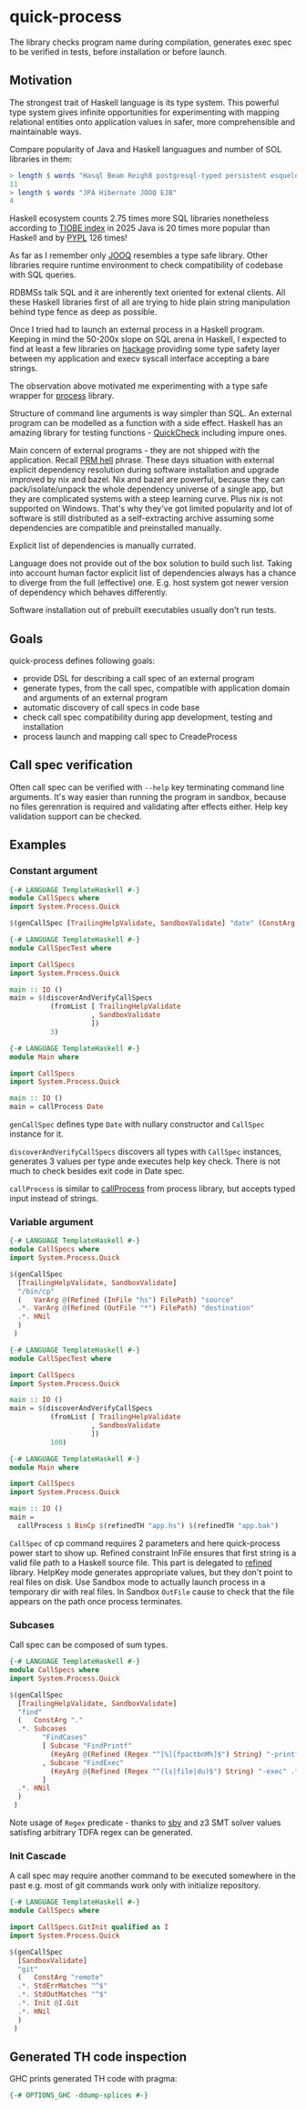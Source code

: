 # quick-process

The library checks program name during compilation, generates exec
spec to be verified in tests, before installation or before launch.

## Motivation
The strongest trait of Haskell language is its type system.  This
powerful type system gives infinite opportunities for experimenting
with mapping relational entities onto application values in safer,
more comprehensible and maintainable ways.

Compare popularity of Java and Haskell languagues and number of SOL libraries in them:

```haskell
> length $ words "Hasql Beam Reigh8 postgresql-typed persistent esqueleto Opaleye Rel8 Squeal Selda Groundhog"
11
> length $ words "JPA Hibernate JOOQ EJB"
4
```

Haskell ecosystem counts 2.75 times more SQL libraries nonetheless
according to [TIOBE index](https://www.tiobe.com/tiobe-index/) in 2025
Java is 20 times more popular than Haskell and by
[PYPL](https://pypl.github.io/PYPL.html) 126 times!

As far as I remember only [JOOQ](https://www.jooq.org/) resembles a
type safe library. Other libraries require runtime environment to
check compatibility of codebase with SQL queries.

RDBMSs talk SQL and it are inherently text oriented for extenal
clients. All these Haskell libraries first of all are trying to hide
plain string manipulation behind type fence as deep as possible.

Once I tried had to launch an external process in a Haskell program.
Keeping in mind the 50-200x slope on SQL arena in Haskell, I expected
to find at least a few libraries on
[hackage](https://hackage.haskell.org/) providing some type safety
layer between my application and execv syscall interface accepting a
bare strings.

The observation above motivated me experimenting with a type safe
wrapper for [process](https://hackage.haskell.org/package/process)
library.

Structure of command line arguments is way simpler than SQL. An
external program can be modelled as a function with a side effect.
Haskell has an amazing library for testing functions -
[QuickCheck](hackage.haskell.org/package/QuickCheck) including impure
ones.

Main concern of external programs - they are not shipped with the
application.  Recall [PRM
hell](https://en.wikipedia.org/wiki/Dependency_hell) phrase. These
days situation with external explicit dependency resolution during
software installation and upgrade improved by nix and bazel. Nix and
bazel are powerful, because they can pack/isolate/unpack the whole
dependency universe of a single app, but they are complicated systems
with a steep learning curve. Plus nix is not supported on Windows.
That's why they've got limited popularity and lot of software is still
distributed as a self-extracting archive assuming some dependencies are
compatible and preinstalled manually.

Explicit list of dependencies is manually currated.

Language does not provide out of the box solution to build such list.
Taking into account human factor explicit list of dependencies always
has a chance to diverge from the full (effective) one.  E.g. host
system got newer version of dependency which behaves differently.

Software installation out of prebuilt executables usually don't run
tests.

## Goals

quick-process defines following goals:

- provide DSL for describing a call spec of an external program
- generate types, from the call spec, compatible with application
  domain and arguments of an external program
- automatic discovery of call specs in code base
- check call spec compatibility during app development, testing and
  installation
- process launch and mapping call spec to CreadeProcess

<!-- ## Haskell projects launching processes -->

<!-- List of open source Haskell projects using process library for -->
<!-- specific programs: -->

<!-- - [ogma](https://github.com/nasa/ogma) -->
<!-- - [IHP](https://github.com/digitallyinduced/ihp) -->
<!-- - [pandoc](https://github.com/jgm/pandoc/) -->
<!-- - [aura](https://hackage.haskell.org/package/aura) -->
<!-- - [Agda](https://hackage.haskell.org/package/Agda) -->
<!-- - [hoogle](https://hackage.haskell.org/package/hoogle) -->
<!-- - [yi-core](https://hackage.haskell.org/package/yi-core) -->
<!-- - [debian](https://hackage.haskell.org/package/debian) -->

## Call spec verification

Often call spec can be verified with `--help` key terminating command
line arguments. It's way easier than running the program in sandbox,
because no files gerenration is required and validating after effects
either.  Help key validation support can be checked.


## Examples

### Constant argument

```haskell
{-# LANGUAGE TemplateHaskell #-}
module CallSpecs where
import System.Process.Quick

$(genCallSpec [TrailingHelpValidate, SandboxValidate] "date" (ConstArg "+%Y" .*. HNil))
```

``` haskell
{-# LANGUAGE TemplateHaskell #-}
module CallSpecTest where

import CallSpecs
import System.Process.Quick

main :: IO ()
main = $(discoverAndVerifyCallSpecs
          (fromList [ TrailingHelpValidate
                    , SandboxValidate
                    ])
          3)
```

```haskell
{-# LANGUAGE TemplateHaskell #-}
module Main where

import CallSpecs
import System.Process.Quick

main :: IO ()
main = callProcess Date
```

`genCallSpec` defines type `Date` with nullary constructor and
`CallSpec` instance for it.

`discoverAndVerifyCallSpecs` discovers all types with `CallSpec`
instances, generates 3 values per type ande executes help key check.
There is not much to check besides exit code in Date spec.

`callProcess` is similar to
[callProcess](https://hackage.haskell.org/package/process/docs/System-Process.html#v:callProcess)
from process library, but accepts typed input instead of strings.

### Variable argument

```haskell
{-# LANGUAGE TemplateHaskell #-}
module CallSpecs where
import System.Process.Quick

$(genCallSpec
  [TrailingHelpValidate, SandboxValidate]
  "/bin/cp"
  (   VarArg @(Refined (InFile "hs") FilePath) "source"
  .*. VarArg @(Refined (OutFile "*") FilePath) "destination"
  .*. HNil
  )
 )
```

```haskell
{-# LANGUAGE TemplateHaskell #-}
module CallSpecTest where

import CallSpecs
import System.Process.Quick

main :: IO ()
main = $(discoverAndVerifyCallSpecs
          (fromList [ TrailingHelpValidate
                    , SandboxValidate
                    ])
          100)
```

```haskell
{-# LANGUAGE TemplateHaskell #-}
module Main where

import CallSpecs
import System.Process.Quick

main :: IO ()
main =
  callProcess $ BinCp $(refinedTH "app.hs") $(refinedTH "app.bak")
```

`CallSpec` of cp command requires 2 parameters and here quick-process
power start to show up. Refined constraint InFile ensures that first
string is a valid file path to a Haskell source file. This part is
delegated to [refined](https://hackage.haskell.org/package/refined)
library. HelpKey mode generates appropriate values, but they don't
point to real files on disk.  Use Sandbox mode to actually launch
process in a temporary dir with real files.  In Sandbox `OutFile`
cause to check that the file appears on the path once process
terminates.


### Subcases

Call spec can be composed of sum types.

```haskell
{-# LANGUAGE TemplateHaskell #-}
module CallSpecs where
import System.Process.Quick

$(genCallSpec
  [TrailingHelpValidate, SandboxValidate]
  "find"
  (   ConstArg "."
  .*. Subcases
        "FindCases"
        [ Subcase "FindPrintf"
          (KeyArg @(Refined (Regex "^[%][fpactbnM%]$") String) "-printf" .*. HNil)
        , Subcase "FindExec"
          (KeyArg @(Refined (Regex "^(ls|file|du)$") String) "-exec" .*. ConstArgs (words "{} ;") .*. HNil)
        ]
  .*. HNil
  )
 )
```

Note usage of `Regex` predicate - thanks to
[sbv](https://hackage.haskell.org/package/refined) and z3 SMT solver
values satisfing arbitrary TDFA regex can be generated.


### Init Cascade

A call spec may require another command to be executed somewhere in
the past e.g. most of git commands work only with initialize
repository.

```haskell
{-# LANGUAGE TemplateHaskell #-}
module CallSpecs where

import CallSpecs.GitInit qualified as I
import System.Process.Quick

$(genCallSpec
  [SandboxValidate]
  "git"
  (   ConstArg "remote"
  .*. StdErrMatches "^$"
  .*. StdOutMatches "^$"
  .*. Init @I.Git
  .*. HNil
  )
 )
```

## Generated TH code inspection

GHC prints generated TH code with pragma:

``` haskell
{-# OPTIONS_GHC -ddump-splices #-}
```
